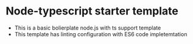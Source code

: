 # Node-typescript starter template

- This is a basic bolierplate node.js with ts support template
- This template has linting configuration with ES6 code impletemtation
